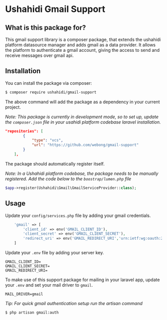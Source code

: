 Ushahidi Gmail Support
============

## What is this package for?
This gmail support library is a composer package, that extends the ushahidi platform datasource manager and adds gmail as a data provider. It allows the platform to authenticate a gmail account, giving the access to send and receive messages over gmail api.

## Installation
You can install the package via composer:

```bash
$ composer require ushahidi/gmail-support
```

The above command will add the package as a dependency in your current project.

*Note: This package is currently in development mode, so to set up, update the `composer.json` file in your usahidi platform codebase laravel installation.*

```json
"repositories": [
        {
            "type": "vcs",
            "url": "https://github.com/webong/gmail-support"
        }
    ],
```

The package should automatically register itself. 

*Note: In a Ushahidi platform codebase, the package needs to be manually registered. Add the code below to the `boostrap/lumen.php` file*

```php
$app->register(Ushahidi\Gmail\GmailServiceProvider::class);
```

## Usage
Update your `config/services.php` file by adding your gmail credentials.

```php
    'gmail' => [
        'client_id' => env('GMAIL_CLIENT_ID'),
        'client_secret' => env('GMAIL_CLIENT_SECRET'),
        'redirect_uri' => env('GMAIL_REDIRECT_URI','urn:ietf:wg:oauth:2.0:oob'),
    ]
```

Update your `.env` file by adding your server key.

```env
GMAIL_CLIENT_ID=
GMAIL_CLIENT_SECRET=
GMAIL_REDIRECT_URI=
```

To make use of this support package for mailing in your laravel app, update your `.env` and set your mail driver to `gmail`.

```env
MAIL_DRIVER=gmail
```

*Tip: For quick gmail authentication setup run the artisan command*

```bash
$ php artisan gmail:auth
```



 










